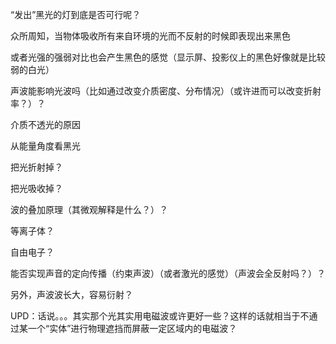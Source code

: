 “发出”黑光的灯到底是否可行呢？

众所周知，当物体吸收所有来自环境的光而不反射的时候即表现出来黑色

或者光强的强弱对比也会产生黑色的感觉（显示屏、投影仪上的黑色好像就是比较弱的白光）



声波能影响光波吗（比如通过改变介质密度、分布情况）（或许进而可以改变折射率？）？

介质不透光的原因

从能量角度看黑光

把光折射掉？

把光吸收掉？

波的叠加原理（其微观解释是什么？）？

等离子体？

自由电子？



能否实现声音的定向传播（约束声波）（或者激光的感觉）（声波会全反射吗？）？

另外，声波波长大，容易衍射？



UPD：话说。。。其实那个光其实用电磁波或许更好一些？这样的话就相当于不通过某一个“实体”进行物理遮挡而屏蔽一定区域内的电磁波？